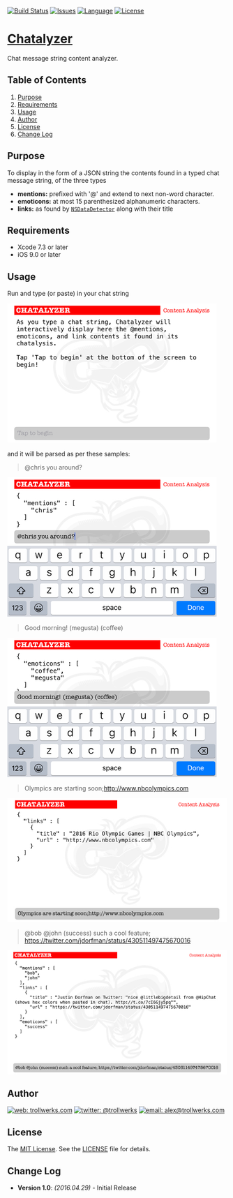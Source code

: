 [![Build Status](https://travis-ci.org/alexcurylo/chatalyzer.svg?branch=master)](https://travis-ci.org/alexcurylo/chatalyzer)
[![Issues](https://img.shields.io/github/issues/alexcurylo/chatalyzer.svg?style=flat
           )](https://github.com/alexcurylo/chatalyzer/issues)
[![Language](http://img.shields.io/badge/language-swift-brightgreen.svg?style=flat)](https://developer.apple.com/swift)
[![License](http://img.shields.io/badge/license-MIT-lightgrey.svg?style=flat)](http://mit-license.org)

[Chatalyzer](https://github.com/alexcurylo/chatalyzer)
===========

Chat message string content analyzer.

## Table of Contents

1. [Purpose](#purpose)
2. [Requirements](#requirements)
3. [Usage](#usage)
4. [Author](#author)
5. [License](#license)
6. [Change Log](#change-log)

## Purpose

To display in the form of a JSON string the contents found in a typed chat message string, of the three types

 - __mentions:__ prefixed with '@' and extend to next non-word character.
 - __emoticons:__ at most 15 parenthesized alphanumeric characters.
 - __links:__ as found by [`NSDataDetector`](https://developer.apple.com/library/ios/documentation/Foundation/Reference/NSDataDetector_Class/) along with their title

## Requirements

- Xcode 7.3 or later
- iOS 9.0 or later

## Usage

Run and type (or paste) in your chat string
 
![usage1](images/usage1.jpeg)
 
and it will be parsed as per these samples:
 
> @chris you around?

![usage2](images/usage2.jpeg)
 
> Good morning! (megusta) (coffee)
 
![usage3](images/usage3.jpeg)

> Olympics are starting soon;http://www.nbcolympics.com

![usage4](images/usage4.jpeg)

> @bob @john (success) such a cool feature; https://twitter.com/jdorfman/status/430511497475670016
 
![usage5](images/usage5.jpeg)

## Author

[![web: trollwerks.com](http://img.shields.io/badge/web-www.trollwerks.com-green.svg?style=flat)](http://trollwerks.com) 
[![twitter: @trollwerks](http://img.shields.io/badge/twitter-%40trollwerks-blue.svg?style=flat)](https://twitter.com/trollwerks) 
[![email: alex@trollwerks.com](http://img.shields.io/badge/email-alex%40trollwerks.com-orange.svg?style=flat)](mailto:alex@trollwerks.com) 

## License

The [MIT License](http://opensource.org/licenses/MIT). See the [LICENSE](LICENSE) file for details.
 
## Change Log
 
 * **Version 1.0**: *(2016.04.29)* - Initial Release

